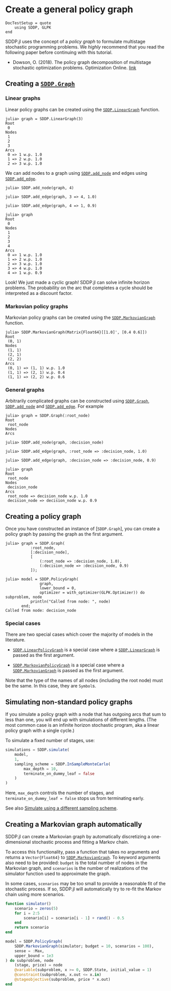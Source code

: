 # Create a general policy graph

```@meta
DocTestSetup = quote
    using SDDP, GLPK
end
```

SDDP.jl uses the concept of a _policy graph_ to formulate multistage stochastic
programming problems. We _highly_ recommend that you read the following paper
before continuing with this tutorial.

 - Dowson, O. (2018). The policy graph decomposition of multistage stochastic
   optimization problems. Optimization Online. [link](http://www.optimization-online.org/DB_HTML/2018/11/6914.html)

## Creating a [`SDDP.Graph`](@ref)

### Linear graphs

Linear policy graphs can be created using the [`SDDP.LinearGraph`](@ref)
function.

```jldoctest linear_graph
julia> graph = SDDP.LinearGraph(3)
Root
 0
Nodes
 1
 2
 3
Arcs
 0 => 1 w.p. 1.0
 1 => 2 w.p. 1.0
 2 => 3 w.p. 1.0
```

We can add nodes to a graph using [`SDDP.add_node`](@ref) and edges using
[`SDDP.add_edge`](@ref).

```jldoctest linear_graph
julia> SDDP.add_node(graph, 4)

julia> SDDP.add_edge(graph, 3 => 4, 1.0)

julia> SDDP.add_edge(graph, 4 => 1, 0.9)

julia> graph
Root
 0
Nodes
 1
 2
 3
 4
Arcs
 0 => 1 w.p. 1.0
 1 => 2 w.p. 1.0
 2 => 3 w.p. 1.0
 3 => 4 w.p. 1.0
 4 => 1 w.p. 0.9
```

Look! We just made a cyclic graph! SDDP.jl can solve infinite horizon problems.
The probability on the arc that completes a cycle should be interpreted as a
discount factor.

### Markovian policy graphs

Markovian policy graphs can be created using the [`SDDP.MarkovianGraph`](@ref)
function.

```jldoctest
julia> SDDP.MarkovianGraph(Matrix{Float64}[[1.0]', [0.4 0.6]])
Root
 (0, 1)
Nodes
 (1, 1)
 (2, 1)
 (2, 2)
Arcs
 (0, 1) => (1, 1) w.p. 1.0
 (1, 1) => (2, 1) w.p. 0.4
 (1, 1) => (2, 2) w.p. 0.6
```

### General graphs

Arbitrarily complicated graphs can be constructed using [`SDDP.Graph`](@ref),
[`SDDP.add_node`](@ref) and [`SDDP.add_edge`](@ref). For example

```jldoctest
julia> graph = SDDP.Graph(:root_node)
Root
 root_node
Nodes
Arcs

julia> SDDP.add_node(graph, :decision_node)

julia> SDDP.add_edge(graph, :root_node => :decision_node, 1.0)

julia> SDDP.add_edge(graph, :decision_node => :decision_node, 0.9)

julia> graph
Root
 root_node
Nodes
 decision_node
Arcs
 root_node => decision_node w.p. 1.0
 decision_node => decision_node w.p. 0.9
```

## Creating a policy graph

Once you have constructed an instance of [`SDDP.Graph`], you can create a
policy graph by passing the graph as the first argument.

```jldoctest
julia> graph = SDDP.Graph(
           :root_node,
           [:decision_node],
           [
               (:root_node => :decision_node, 1.0),
               (:decision_node => :decision_node, 0.9)
           ]);

julia> model = SDDP.PolicyGraph(
               graph,
               lower_bound = 0,
               optimizer = with_optimizer(GLPK.Optimizer)) do subproblem, node
           println("Called from node: ", node)
       end;
Called from node: decision_node
```

### Special cases

There are two special cases which cover the majority of models in the
literature.

- [`SDDP.LinearPolicyGraph`](@ref) is a special case where a
  [`SDDP.LinearGraph`](@ref) is passed as the first argument.

- [`SDDP.MarkovianPolicyGraph`](@ref) is a special case where a
  [`SDDP.MarkovianGraph`](@ref) is passed as the first argument.

Note that the type of the names of all nodes (including the root node) must be
the same. In this case, they are `Symbol`s.

## Simulating non-standard policy graphs

If you simulate a policy graph with a node that has outgoing arcs that sum to less than one,
you will end up with simulations of different lengths. (The most common case is an infinite
horizon stochastic program, aka a linear policy graph with a single cycle.)

To simulate a fixed number of stages, use:
```julia
simulations = SDDP.simulate(
    model,
    1,
    sampling_scheme = SDDP.InSampleMonteCarlo(
        max_depth = 10,
        terminate_on_dummy_leaf = false
    )
)
```
Here, `max_depth` controls the number of stages, and `terminate_on_dummy_leaf = false` stops
us from terminating early.

See also [Simulate using a different sampling scheme](@ref).

## Creating a Markovian graph automatically

SDDP.jl can create a Markovian graph by automatically discretizing a one-dimensional
stochastic process and fitting a Markov chain.

To access this functionality, pass a function that takes no arguments and returns a
`Vector{Float64}` to [`SDDP.MarkovianGraph`](@ref). To keyword arguments also need to be
provided: `budget` is the total number of nodes in the Markovian graph, and `scenarios` is
the number of realizations of the simulator function used to approximate the graph.

In some cases, `scenarios` may be too small to provide a reasonable fit of the stochastic
process. If so, SDDP.jl will automatically try to re-fit the Markov chain using more
scenarios.

```julia
function simulator()
    scenario = zeros(5)
    for i = 2:5
        scenario[i] = scenario[i - 1] + rand() - 0.5
    end
    return scenario
end

model = SDDP.PolicyGraph(
    SDDP.MarkovianGraph(simulator; budget = 10, scenarios = 100),
    sense = :Max,
    upper_bound = 1e3
) do subproblem, node
    (stage, price) = node
    @variable(subproblem, x >= 0, SDDP.State, initial_value = 1)
    @constraint(subproblem, x.out <= x.in)
    @stageobjective(subproblem, price * x.out)
end
```
